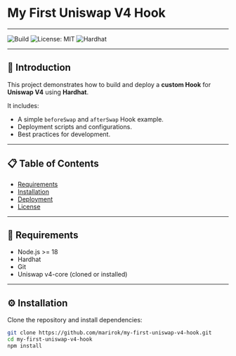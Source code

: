 # My First Uniswap V4 Hook

---
![Build](https://img.shields.io/badge/Build-Passing-brightgreen)
![License: MIT](https://img.shields.io/badge/License-MIT-yellow.svg)
![Hardhat](https://img.shields.io/badge/Built%20With-Hardhat-blue)

---

## 📖 Introduction

This project demonstrates how to build and deploy a **custom Hook** for **Uniswap V4** using **Hardhat**.

It includes:
- A simple `beforeSwap` and `afterSwap` Hook example.
- Deployment scripts and configurations.
- Best practices for development.

---

## 📋 Table of Contents
- [Requirements](#requirements)
- [Installation](#installation)
- [Deployment](#deployment)
- [License](#license)

---

## 🚀 Requirements

- Node.js >= 18
- Hardhat
- Git
- Uniswap v4-core (cloned or installed)

---

## ⚙️ Installation

Clone the repository and install dependencies:

```bash
git clone https://github.com/marirok/my-first-uniswap-v4-hook.git
cd my-first-uniswap-v4-hook
npm install
